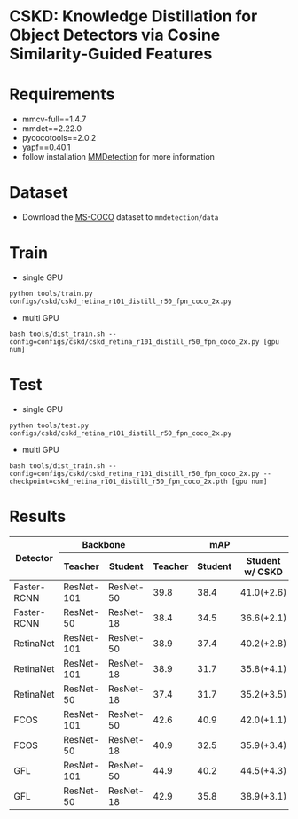 # CSKD: Knowledge Distillation for Object Detectors via Cosine Similarity-Guided Features

# Requirements
* mmcv-full==1.4.7
* mmdet==2.22.0
* pycocotools==2.0.2
* yapf==0.40.1
* follow installation [MMDetection](https://mmdetection.readthedocs.io/en/stable/get_started.html) for more information

# Dataset
* Download the [MS-COCO](https://cocodataset.org/#home) dataset to ```mmdetection/data```

# Train

* single GPU
```
python tools/train.py configs/cskd/cskd_retina_r101_distill_r50_fpn_coco_2x.py
```

* multi GPU
```
bash tools/dist_train.sh --config=configs/cskd/cskd_retina_r101_distill_r50_fpn_coco_2x.py [gpu num]
```

# Test

* single GPU
```
python tools/test.py configs/cskd/cskd_retina_r101_distill_r50_fpn_coco_2x.py 
```

* multi GPU
```
bash tools/dist_train.sh --config=configs/cskd/cskd_retina_r101_distill_r50_fpn_coco_2x.py --checkpoint=cskd_retina_r101_distill_r50_fpn_coco_2x.pth [gpu num]
```

# Results
<table class="tg">
<thead>
  <tr>
    <th class="tg-c3ow" rowspan="2">Detector</th>
    <th class="tg-c3ow" colspan="2">Backbone</th>
    <th class="tg-c3ow" colspan="3">mAP</th>
    <th class="tg-c3ow" rowspan="2">Config</th>
    <th class="tg-c3ow" rowspan="2">Model</th>
  </tr>
  <tr>
    <th class="tg-0pky">Teacher</th>
    <th class="tg-0pky">Student</th>
    <th class="tg-c3ow">Teacher</th>
    <th class="tg-c3ow">Student</th>
    <th class="tg-c3ow">Student w/ CSKD</th>
  </tr>
</thead>
<tbody>
  <tr>
    <td class="tg-0pky">Faster-RCNN</td>
    <td class="tg-0pky">ResNet-101</td>
    <td class="tg-c3ow">ResNet-50</td>
    <td class="tg-c3ow">39.8</td>
    <td class="tg-c3ow">38.4</td>
    <td class="tg-c3ow">41.0(+2.6)</td>
    <td class="tg-y02l"><a href="https://github.com/swkdn16/CSKD/blob/master/configs/cskd/cskd_faster_rcnn_r101_distill_r50_fpn_coco_2x.py" target="_blank" rel="noopener noreferrer">config</a></td>
    <td class="tg-y02l"><a href="https://drive.google.com/file/d/1pyR3CwOgakJQHGFbl_dSGpFFQWcQ-Pj0/view?usp=sharing" target="_blank" rel="noopener noreferrer">model</a></td>
  </tr>
  <tr>
    <td class="tg-0pky">Faster-RCNN</td>
    <td class="tg-c3ow">ResNet-50</td>
    <td class="tg-c3ow">ResNet-18</td>
    <td class="tg-c3ow">38.4</td>
    <td class="tg-c3ow">34.5</td>
    <td class="tg-c3ow">36.6(+2.1)</td>
    <td class="tg-y02l"><a href="https://github.com/swkdn16/CSKD/blob/master/configs/cskd/cskd_faster_rcnn_r50_distill_r18_fpn_coco_1x.py" target="_blank" rel="noopener noreferrer">config</a></td>
    <td class="tg-y02l"><a href="https://drive.google.com/file/d/11ZJ4He5NvEU1ulIVJeMQu1jAsIGBWLbe/view?usp=sharing" target="_blank" rel="noopener noreferrer">model</a></td>
  </tr>
  <tr>
    <td class="tg-c3ow">RetinaNet</td>
    <td class="tg-0pky">ResNet-101</td>
    <td class="tg-c3ow">ResNet-50</td>
    <td class="tg-c3ow">38.9</td>
    <td class="tg-c3ow">37.4</td>
    <td class="tg-c3ow">40.2(+2.8)</td>
    <td class="tg-0pky"><a href="https://github.com/swkdn16/CSKD/blob/master/configs/cskd/cskd_retina_r101_distill_r50_fpn_coco_2x.py" target="_blank" rel="noopener noreferrer">config</a></td>
    <td class="tg-0pky"><a href="https://drive.google.com/file/d/1WsH1Ub_l8GVyBObN03wG68-W9PCfDpDW/view?usp=sharing" target="_blank" rel="noopener noreferrer">model</a></td>
  </tr>
  <tr>
    <td class="tg-c3ow">RetinaNet</td>
    <td class="tg-c3ow">ResNet-101</td>
    <td class="tg-c3ow">ResNet-18</td>
    <td class="tg-c3ow">38.9</td>
    <td class="tg-c3ow">31.7</td>
    <td class="tg-c3ow">35.8(+4.1)</td>
    <td class="tg-c3ow"><a href="https://github.com/swkdn16/CSKD/blob/master/configs/cskd/cskd_retina_r101_distill_r18_fpn_coco_1x.py" target="_blank" rel="noopener noreferrer">config</a></td>
    <td class="tg-c3ow"><a href="https://drive.google.com/file/d/1pImXQM8huEhL6tjmevXyyN9eHEwJwvH9/view?usp=sharing" target="_blank" rel="noopener noreferrer">model</a></td>
  </tr>
  <tr>
    <td class="tg-c3ow">RetinaNet</td>
    <td class="tg-c3ow">ResNet-50</td>
    <td class="tg-c3ow">ResNet-18</td>
    <td class="tg-c3ow">37.4</td>
    <td class="tg-c3ow">31.7</td>
    <td class="tg-c3ow">35.2(+3.5)</td>
    <td class="tg-c3ow"><a href="https://github.com/swkdn16/CSKD/blob/master/configs/cskd/cskd_retina_r101_distill_r50_fpn_coco_2x.py" target="_blank" rel="noopener noreferrer">config</a></td>
    <td class="tg-c3ow"><a href="https://drive.google.com/file/d/1AfqkqI0DVwRGCuL_iGBrho1Ol8dymZAC/view?usp=sharing" target="_blank" rel="noopener noreferrer">model</a></td>
  </tr>
  <tr>
    <td class="tg-c3ow">FCOS</td>
    <td class="tg-0pky">ResNet-101</td>
    <td class="tg-c3ow">ResNet-50</td>
    <td class="tg-c3ow">42.6</td>
    <td class="tg-c3ow">40.9</td>
    <td class="tg-c3ow">42.0(+1.1)</td>
    <td class="tg-c3ow"><a href="https://github.com/swkdn16/CSKD/blob/master/configs/cskd/cskd_fcos_r101_distill_r50_fpn_coco_2x.py" target="_blank" rel="noopener noreferrer">config</a></td>
    <td class="tg-c3ow"><a href="https://drive.google.com/file/d/1Gdg73SsGBCxPJU_sGlMhjxJA3xlAz9Kj/view?usp=sharing" target="_blank" rel="noopener noreferrer">model</a></td>
  </tr>
  <tr>
    <td class="tg-c3ow">FCOS</td>
    <td class="tg-c3ow">ResNet-50</td>
    <td class="tg-c3ow">ResNet-18</td>
    <td class="tg-c3ow">40.9</td>
    <td class="tg-c3ow">32.5</td>
    <td class="tg-c3ow">35.9(+3.4)</td>
    <td class="tg-0pky"><a href="https://github.com/swkdn16/CSKD/blob/master/configs/cskd/cskd_fcos_r50_distill_r18_fpn_coco_1x.py" target="_blank" rel="noopener noreferrer">config</a></td>
    <td class="tg-0pky"><a href="https://drive.google.com/file/d/1SI7e0A13nzf2xTCr0b9h9H18676kiFvO/view?usp=sharing" target="_blank" rel="noopener noreferrer">model</a></td>
  </tr>
  <tr>
    <td class="tg-c3ow">GFL</td>
    <td class="tg-0pky">ResNet-101</td>
    <td class="tg-c3ow">ResNet-50</td>
    <td class="tg-c3ow">44.9</td>
    <td class="tg-c3ow">40.2</td>
    <td class="tg-c3ow">44.5(+4.3)</td>
    <td class="tg-0pky"><a href="https://github.com/swkdn16/CSKD/blob/master/configs/cskd/cskd_gfl_r101_distill_r50_fpn_coco_2x.py" target="_blank" rel="noopener noreferrer">config</a></td>
    <td class="tg-0pky"><a href="https://drive.google.com/file/d/1piSDyfwjcSs7JM-E9QAv7aYIn-PpOQVV/view?usp=sharing" target="_blank" rel="noopener noreferrer">model</a></td>
  </tr>
  <tr>
    <td class="tg-c3ow">GFL</td>
    <td class="tg-c3ow">ResNet-50</td>
    <td class="tg-c3ow">ResNet-18</td>
    <td class="tg-c3ow">42.9</td>
    <td class="tg-c3ow">35.8</td>
    <td class="tg-c3ow">38.9(+3.1)</td>
    <td class="tg-0pky"><a href="https://github.com/swkdn16/CSKD/blob/master/configs/cskd/cskd_gfl_r50_distill_r18_fpn_coco_1x.py" target="_blank" rel="noopener noreferrer">config</a></td>
    <td class="tg-0pky"><a href="https://drive.google.com/file/d/1tGmfxbXthcoUKlyGz9MJ0U38QsOtv-KN/view?usp=sharing" target="_blank" rel="noopener noreferrer">model</a></td>
  </tr>
</tbody>
</table>